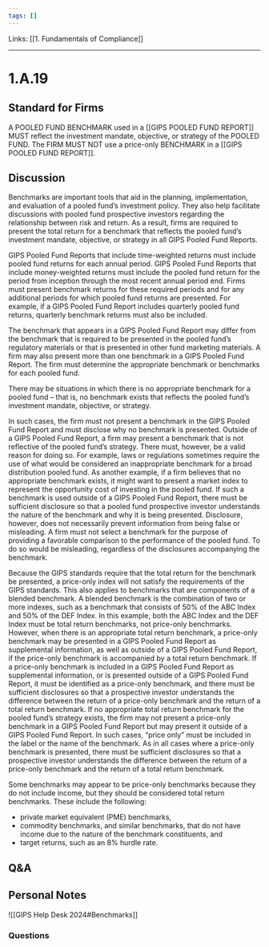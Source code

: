 ```yaml
---
tags: []
---
```

Links: [[1. Fundamentals of Compliance]]
___
# 1.A.19
## Standard for Firms
A POOLED FUND BENCHMARK used in a [[GIPS POOLED FUND REPORT]] MUST reflect the investment mandate, objective, or strategy of the POOLED FUND. The FIRM MUST NOT use a price-only BENCHMARK in a [[GIPS POOLED FUND REPORT]].
## Discussion
Benchmarks are important tools that aid in the planning, implementation, and evaluation of a pooled fund’s investment policy. They also help facilitate discussions with pooled fund prospective investors regarding the relationship between risk and return. As a result, firms are required to present the total return for a benchmark that reflects the pooled fund’s investment mandate, objective, or strategy in all GIPS Pooled Fund Reports.

GIPS Pooled Fund Reports that include time-weighted returns must include pooled fund returns for each annual period. GIPS Pooled Fund Reports that include money-weighted returns must include the pooled fund return for the period from inception through the most recent annual period end. Firms must present benchmark returns for these required periods and for any additional periods for which pooled fund returns are presented. For example, if a GIPS Pooled Fund Report includes quarterly pooled fund returns, quarterly benchmark returns must also be included.

The benchmark that appears in a GIPS Pooled Fund Report may differ from the benchmark that is required to be presented in the pooled fund’s regulatory materials or that is presented in other fund marketing materials. A firm may also present more than one benchmark in a GIPS Pooled Fund Report. The firm must determine the appropriate benchmark or benchmarks for each pooled fund.

There may be situations in which there is no appropriate benchmark for a pooled fund – that is, no benchmark exists that reflects the pooled fund’s investment mandate, objective, or strategy.

In such cases, the firm must not present a benchmark in the GIPS Pooled Fund Report and must disclose why no benchmark is presented. Outside of a GIPS Pooled Fund Report, a firm may present a benchmark that is not reflective of the pooled fund’s strategy. There must, however, be a valid reason for doing so. For example, laws or regulations sometimes require the use of what would be considered an inappropriate benchmark for a broad distribution pooled fund. As another example, if a firm believes that no appropriate benchmark exists, it might want to present a market index to represent the opportunity cost of investing in the pooled fund. If such a benchmark is used outside of a GIPS Pooled Fund Report, there must be sufficient disclosure so that a pooled fund prospective investor understands the nature of the benchmark and why it is being presented. Disclosure, however, does not necessarily prevent information from being false or misleading. A firm must not select a benchmark for the purpose of providing a favorable comparison to the performance of the pooled fund. To do so would be misleading, regardless of the disclosures accompanying the benchmark.

Because the GIPS standards require that the total return for the benchmark be presented, a price-only index will not satisfy the requirements of the GIPS standards. This also applies to benchmarks that are components of a blended benchmark. A blended benchmark is the combination of two or more indexes, such as a benchmark that consists of 50% of the ABC Index and 50% of the DEF Index. In this example, both the ABC Index and the DEF Index must be total return benchmarks, not price-only benchmarks. However, when there is an appropriate total return benchmark, a price-only benchmark may be presented in a GIPS Pooled Fund Report as supplemental information, as well as outside of a GIPS Pooled Fund Report, if the price-only benchmark is accompanied by a total return benchmark. If a price-only benchmark is included in a GIPS Pooled Fund Report as supplemental information, or is presented outside of a GIPS Pooled Fund Report, it must be identified as a price-only benchmark, and there must be sufficient disclosures so that a prospective investor understands the difference between the return of a price-only benchmark and the return of a total return benchmark. If no appropriate total return benchmark for the pooled fund’s strategy exists, the firm may not present a price-only benchmark in a GIPS Pooled Fund Report but may present it outside of a GIPS Pooled Fund Report. In such cases, “price only” must be included in the label or the name of the benchmark. As in all cases where a price-only benchmark is presented, there must be sufficient disclosures so that a prospective investor understands the difference between the return of a price-only benchmark and the return of a total return benchmark.

Some benchmarks may appear to be price-only benchmarks because they do not include income, but they should be considered total return benchmarks. These include the following:
- private market equivalent (PME) benchmarks,
- commodity benchmarks, and similar benchmarks, that do not have income due to the nature of the benchmark constituents, and
- target returns, such as an 8% hurdle rate.
## Q&A

## Personal Notes
![[GIPS Help Desk 2024#Benchmarks]]

### Questions